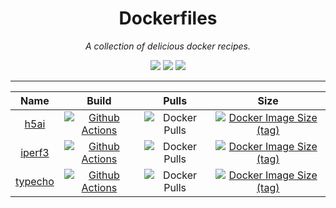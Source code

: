 <div align="center">

# Dockerfiles
*A collection of delicious docker recipes.*

[![](https://img.shields.io/github/license/lvillis/Dockerfiles?style=flat-square)](https://github.com/lvillis/Dockerfiles)
[![](https://img.shields.io/github/repo-size/lvillis/Dockerfiles?style=flat-square&color=328657)](https://github.com/lvillis/Dockerfiles)
[![](https://img.shields.io/github/last-commit/lvillis/Dockerfiles?style=flat-square&label=commits)](https://github.com/lvillis/Dockerfiles)

</div>

---


| Name | Build | Pulls | Size |
| :---: | :---: | :---: | :---: |
| [h5ai](https://github.com/lvillis/Dockerfiles/tree/master/h5ai) | [![Github Actions](https://img.shields.io/github/workflow/status/lvillis/Dockerfiles/Docker%20h5ai?style=flat-square)](https://github.com/lvillis/Dockerfiles/actions) | ![Docker Pulls](https://img.shields.io/docker/pulls/lvillis/serverstatus?style=flat-square) | [![Docker Image Size (tag)](https://img.shields.io/docker/image-size/lvillis/h5ai/latest?style=flat-square)](https://hub.docker.com) |
| [iperf3](https://github.com/lvillis/Dockerfiles/tree/master/iperf3) | [![Github Actions](https://img.shields.io/github/workflow/status/lvillis/Dockerfiles/Docker%20iperf3?style=flat-square)](https://github.com/lvillis/Dockerfiles/actions) | ![Docker Pulls](https://img.shields.io/docker/pulls/lvillis/iperf3?style=flat-square) | [![Docker Image Size (tag)](https://img.shields.io/docker/image-size/lvillis/iperf3/latest?style=flat-square)](https://hub.docker.com) |
| [typecho](https://github.com/lvillis/Dockerfiles/tree/master/typecho) | [![Github Actions](https://img.shields.io/github/workflow/status/lvillis/Dockerfiles/Docker%20typecho?style=flat-square)](https://github.com/lvillis/Dockerfiles/actions) | ![Docker Pulls](https://img.shields.io/docker/pulls/lvillis/typecho?style=flat-square) | [![Docker Image Size (tag)](https://img.shields.io/docker/image-size/lvillis/typecho/latest?style=flat-square)](https://hub.docker.com) |
